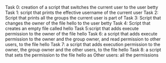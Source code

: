 Task 0: creation of a script that switches the current user to the user betty
Task 1: script that prints the effective username of the current user
Task 2: Script that prints all the groups the current user is part of
Task 3: Script that changes the owner of the file hello to the user betty
Task 4: Script that creates an empty file called hello
Task 5:script that adds execute permission to the owner of the file hello
Task 6: a script that adds execute permission to the owner and the group owner, and read permission to other users, to the file hello
Task 7: a script that adds execution permission to the owner, the group owner and the other users, to the file hello
Task 8: a script that sets the permission to the file hello as Other users: all the permissions
